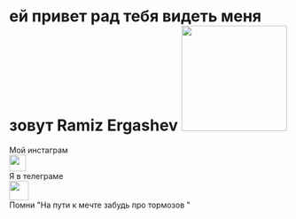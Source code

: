# ей привет рад тебя видеть меня зовут  Ramiz Ergashev <img src="https://media3.giphy.com/media/jIMfuPWTrYgEw/giphy.gif?cid=ecf05e47sypcmarie14lve9a88qy9jwk4tolt1wml639ltpf&rid=giphy.gif&ct=g" width="190px"> <br>
Мой инстаграм <br> <a href="https://www.instagram.com/p/CbpqGM1MK9e/?igshid=YmMyMTA2M2Y="> <img src="https://encrypted-tbn0.gstatic.com/images?q=tbn:ANd9GcTKoNBpc26lA9XjBvrcuqbDvCGD6EFMX-reBw&usqp=CAU" width="30px"> </a>
<br>
Я в телеграме <br>
 <a href="https://t.me/supriim_03r"> <img src="https://encrypted-tbn0.gstatic.com/images?q=tbn:ANd9GcQaEhlAEy24u3wVG9HSz__HqZlv5P0DbEJ7Ag&usqp=CAU" width="35px"> </a> <br>
 Помни "На пути к мечте забудь про тормозов "
